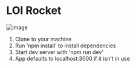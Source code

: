 # LOI Rocket
![image](https://github.com/user-attachments/assets/6c523a19-e321-4873-b19a-6aba5f23fc22)


1. Clone to your machine
2. Run 'npm install' to install dependencies
3. Start dev server with 'npm run dev'
4. App defaults to localhost:3000 if it isn't in use
